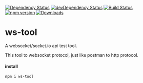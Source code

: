 [![Dependency Status](https://david-dm.org/plantain-00/ws-tool.svg)](https://david-dm.org/plantain-00/ws-tool)
[![devDependency Status](https://david-dm.org/plantain-00/ws-tool/dev-status.svg)](https://david-dm.org/plantain-00/ws-tool#info=devDependencies)
[![Build Status](https://travis-ci.org/plantain-00/ws-tool.svg?branch=master)](https://travis-ci.org/plantain-00/ws-tool)
[![npm version](https://badge.fury.io/js/ws-tool.svg)](https://badge.fury.io/js/ws-tool)
[![Downloads](https://img.shields.io/npm/dm/ws-tool.svg)](https://www.npmjs.com/package/ws-tool)

# ws-tool
A websocket/socket.io api test tool.

This tool to websocket protocol, just like postman to http protocol.

#### install

`npm i ws-tool`
